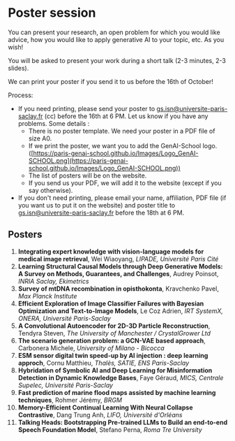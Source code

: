 # Poster session 

You can present your research, an open problem for which you would like advice, how you would like to apply generative AI to your topic, etc. 
As you wish! 

You will be asked to present your work during a short talk (2-3 minutes, 2-3 slides). 

We can print your poster if you send it to us before the 16th of October! 

Process:

* If you need printing, please send your poster to gs.isn@universite-paris-saclay.fr (cc) before the 16th at 6 PM. Let us know if you have any problems.
Some details :
  * There is no poster template. We need your poster in a PDF file of size A0.
  * If we print the poster, we want you to add the GenAI-School logo. ([https://paris-genai-school.github.io/Images/Logo_GenAI-SCHOOL.png](https://paris-genai-school.github.io/Images/Logo_GenAI-SCHOOL.png))
  * The list of posters will be on the website.
  * If you send us your PDF, we will add it to the website (except if you say otherwise). 
* If you don't need printing, please email your name, affiliation, PDF file (if you want us to put it on the website) and poster title to gs.isn@universite-paris-saclay.fr before the 18th at 6 PM.
   
## Posters 
1. **Integrating expert knowledge with vision-language models for medical image retrieval**, Wei Wiaoyang, _LIPADE, Université Paris Cité_
2. **Learning Structural Causal Models through Deep Generative Models: A Survey on Methods, Guarantees, and Challenges**, Audrey Poinsot, _INRIA Saclay, Ekimetrics_
3. **Survey of mtDNA recombination in opisthokonta**, Kravchenko Pavel, _Max Planck Institute_
4. **Efficient Exploration of Image Classifier Failures with Bayesian Optimization and Text-to-Image Models**, Le Coz Adrien, _IRT SystemX, ONERA, Université Paris-Saclay_
5. **A Convolutional Autoencoder for 2D-3D Particle Reconstruction**, Tendyra Steven, _The University of Manchester / CrystalGrower Ltd_
6. **The scenario generation problem: a GCN-VAE based approach**, Carbonera Michele, _University of Milano - Bicocca_
7. **ESM sensor digital twin speed-up by AI injection : deep learning approch**, Cornu Matthieu, _Thalès, SATIE, ENS Paris-Saclay_
8. **Hybridation of Symbolic AI and Deep Learning for Misinformation Detection in Dynamic Knowledge Bases**, Faye Géraud, _MICS, Centrale Supelec, Université Paris-Saclay_
9. **Fast prediction of marine flood maps assisted by machine learning techniques**, Rohmer Jérémy, _BRGM_
10. **Memory-Efficient Continual Learning With Neural Collapse Contrastive**, Dang Trung Anh, _LIFO, Université d'Orléans_
11. **Talking Heads: Bootstrapping Pre-trained LLMs to Build an end-to-end Speech Foundation Model**, Stefano Perna, _Roma Tre University_
